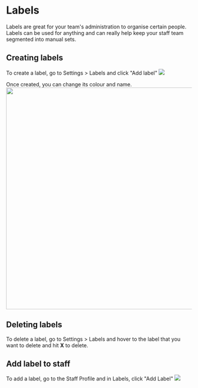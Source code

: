 # Labels
Labels are great for your team's administration to organise certain people. Labels can be used for anything and can really help keep your staff team segmented into manual sets.

## Creating labels
To create a label, go to Settings > Labels and click "Add label"
![](/img/create-label.png)

Once created, you can change its colour and name. 
<img src="/img/label-create-ui.png" width="600px"/>

## Deleting labels
To delete a label, go to Settings > Labels and hover to the label that you want to delete and hit **X** to delete.

## Add label to staff
To add a label, go to the Staff Profile and in Labels, click "Add Label"
![](/img/add-label.png)